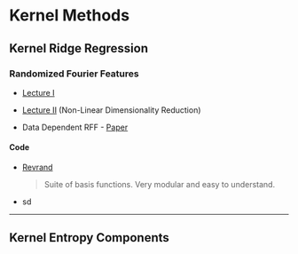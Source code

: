 # Kernel Methods

## Kernel Ridge Regression

### Randomized Fourier Features


* [Lecture I](https://vimeo.com/237274729) 
* [Lecture II](https://video.ias.edu/csdm/2018/0212-ChristopherMusco) (Non-Linear Dimensionality Reduction)


* Data Dependent RFF - [Paper](https://arxiv.org/pdf/1711.09783.pdf)


#### Code

* [Revrand](https://github.com/NICTA/revrand/blob/master/revrand/basis_functions.py)
  > Suite of basis functions. Very modular and easy to understand.
* sd

---
## Kernel Entropy Components
